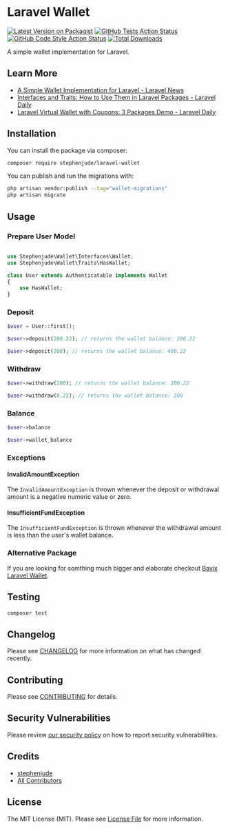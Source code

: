 # Laravel Wallet

[![Latest Version on Packagist](https://img.shields.io/packagist/v/stephenjude/laravel-wallet.svg?style=flat-square)](https://packagist.org/packages/stephenjude/laravel-wallet)
[![GitHub Tests Action Status](https://img.shields.io/github/actions/workflow/status/stephenjude/laravel-wallet/run-tests.yml?label=tests)](https://github.com/stephenjude/laravel-wallet/actions?query=workflow%3Arun-tests+branch%3Amain)
[![GitHub Code Style Action Status](https://img.shields.io/github/actions/workflow/status/stephenjude/laravel-wallet/php-cs-fixer.yml?label=code%20style)](https://github.com/stephenjude/laravel-wallet/actions?query=workflow%3A"Check+%26+fix+styling"+branch%3Amain)
[![Total Downloads](https://img.shields.io/packagist/dt/stephenjude/laravel-wallet.svg?style=flat-square)](https://packagist.org/packages/stephenjude/laravel-wallet)

A simple wallet implementation for Laravel.

## Learn More
- [A Simple Wallet Implementation for Laravel - Laravel News](https://laravel-news.com/laravel-wallet)
- [Interfaces and Traits: How to Use Them in Laravel Packages - Laravel Daily](https://www.youtube.com/watch?v=s2vF84rSaEA)
- [Laravel Virtual Wallet with Coupons: 3 Packages Demo - Laravel Daily](https://www.youtube.com/watch?v=Rgu7iEpXRFM&t=44s)

## Installation

You can install the package via composer:

```bash
composer require stephenjude/laravel-wallet
```

You can publish and run the migrations with:

```bash
php artisan vendor:publish --tag="wallet-migrations"
php artisan migrate
```

[//]: # ()

[//]: # (```bash)

[//]: # (php artisan vendor:publish --tag="wallet-config")

[//]: # (```)

## Usage

### Prepare User Model

```php

use Stephenjude\Wallet\Interfaces\Wallet;
use Stephenjude\Wallet\Traits\HasWallet;

class User extends Authenticatable implements Wallet
{
    use HasWallet;
}
```

### Deposit

```php
$user = User::first();

$user->deposit(200.22); // returns the wallet balance: 200.22

$user->deposit(200); // returns the wallet balance: 400.22
```

### Withdraw
```php
$user->withdraw(200); // returns the wallet balance: 200.22

$user->withdraw(0.22); // returns the wallet balance: 200
```

### Balance

```php
$user->balance

$user->wallet_balance
```

### Exceptions
#### InvalidAmountException
The `InvalidAmountException` is thrown whenever the deposit or withdrawal amount is a negative numeric value or zero.

#### InsufficientFundException
The `InsufficientFundException` is thrown whenever the withdrawal amount is less than the user's wallet balance.

### Alternative Package
If you are looking for somthing much bigger and elaborate checkout [Bavix Laravel Wallet](https://bavix.github.io/laravel-wallet/#/).

## Testing

```bash
composer test
```

## Changelog

Please see [CHANGELOG](CHANGELOG.md) for more information on what has changed recently.

## Contributing

Please see [CONTRIBUTING](https://github.com/spatie/.github/blob/main/CONTRIBUTING.md) for details.

## Security Vulnerabilities

Please review [our security policy](../../security/policy) on how to report security vulnerabilities.

## Credits

- [stephenjude](https://github.com/stephenjude)
- [All Contributors](../../contributors)

## License

The MIT License (MIT). Please see [License File](LICENSE.md) for more information.
